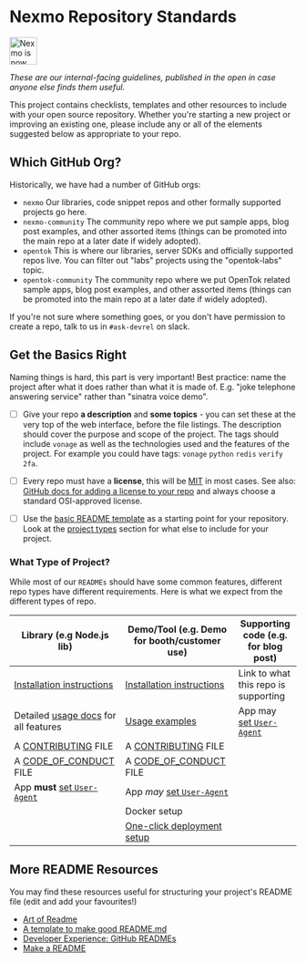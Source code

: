# Nexmo Repository Standards

<img src="https://developer.nexmo.com/assets/images/Vonage_Nexmo.svg" height="48px" alt="Nexmo is now known as Vonage" />

_These are our internal-facing guidelines, published in the open in case anyone else finds them useful._

This project contains checklists, templates and other resources to include with your open source repository. Whether you're starting a new project or improving an existing one, please include any or all of the elements suggested below as appropriate to your repo.

## Which GitHub Org?

Historically, we have had a number of GitHub orgs:

- `nexmo` Our libraries, code snippet repos and other formally supported projects go here.
- `nexmo-community` The community repo where we put sample apps, blog post examples, and other assorted items (things can be promoted into the main repo at a later date if widely adopted).
- `opentok` This is where our libraries, server SDKs and officially supported repos live. You can filter out "labs" projects using the "opentok-labs" topic.
- `opentok-community` The community repo where we put OpenTok related sample apps, blog post examples, and other assorted items (things can be promoted into the main repo at a later date if widely adopted).

If you're not sure where something goes, or you don't have permission to create a repo, talk to us in `#ask-devrel` on slack.

## Get the Basics Right

Naming things is hard, this part is very important! Best practice: name the project after what it does rather than what it is made of. E.g. "joke telephone answering service" rather than "sinatra voice demo".

- [ ] Give your repo **a description** and **some topics** - you can set these at the very top of the web interface, before the file listings. The description should cover the purpose and scope of the project. The tags should include `vonage` as well as the technologies used and the features of the project. For example you could have tags: `vonage` `python` `redis` `verify` `2fa`.

- [ ] Every repo must have a **license**, this will be [MIT](https://opensource.org/licenses/MIT) in most cases. See also: [GitHub docs for adding a license to your repo](https://help.github.com/en/articles/adding-a-license-to-a-repository) and always choose a standard OSI-approved license.

- [ ] Use the [basic README template](basic-readme-template.md) as a starting point for your repository. Look at the [project types](#what-type-of-project) section for what else to include for your project.

### What Type of Project?

While most of our `READMEs` should have some common features, different repo types have different requirements. Here is what we expect from the different types of repo.

| Library (e.g Node.js lib)                                        | Demo/Tool (e.g. Demo for booth/customer use)                    | Supporting code (e.g. for blog post)          |
| --------------------------------------------------------------- | --------------------------------------------------------------- | --------------------------------------------- |
| [Installation instructions](write-installation-instructions.md) | [Installation instructions](write-installation-instructions.md) | Link to what this repo is supporting          |
| Detailed [usage docs](write-usage-docs.md) for all features     | [Usage examples](write-usage-docs.md)                           | App may [set `User-Agent`](set-user-agent.md) |
| A [CONTRIBUTING](contributing-template.md) FILE                 | A [CONTRIBUTING](contributing-template.md) FILE                 |
| A [CODE_OF_CONDUCT](code-of-conduct-template.md) FILE           | A [CODE_OF_CONDUCT](code-of-conduct-template.md) FILE           |
| App **must** [set `User-Agent`](set-user-agent.md)              | App _may_ [set `User-Agent`](set-user-agent.md)                 |
| &nbsp;                                                          | Docker setup                                                    |
| &nbsp;                                                          | [One-click deployment setup](one-click-deploy.md)               |

## More README Resources

You may find these resources useful for structuring your project's README file (edit and add your favourites!)

- [Art of Readme](https://github.com/noffle/art-of-readme)
- [A template to make good README.md](https://gist.github.com/PurpleBooth/109311bb0361f32d87a2)
- [Developer Experience: GitHub READMEs](https://betta.io/blog/2017/02/07/developer-experience-github-readmes)
- [Make a README](https://www.makeareadme.com/)
